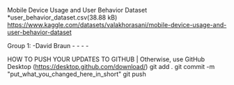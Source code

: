 Mobile Device Usage and User Behavior Dataset
	*user_behavior_dataset.csv(38.88 kB)
https://www.kaggle.com/datasets/valakhorasani/mobile-device-usage-and-user-behavior-dataset

Group 1:
	-David Braun
	-
	-
	-
	-

HOW TO PUSH YOUR UPDATES TO GITHUB   |   Otherwise, use GitHub Desktop (https://desktop.github.com/download/)
git add .
git commit -m "put_what_you_changed_here_in_short"
git push
